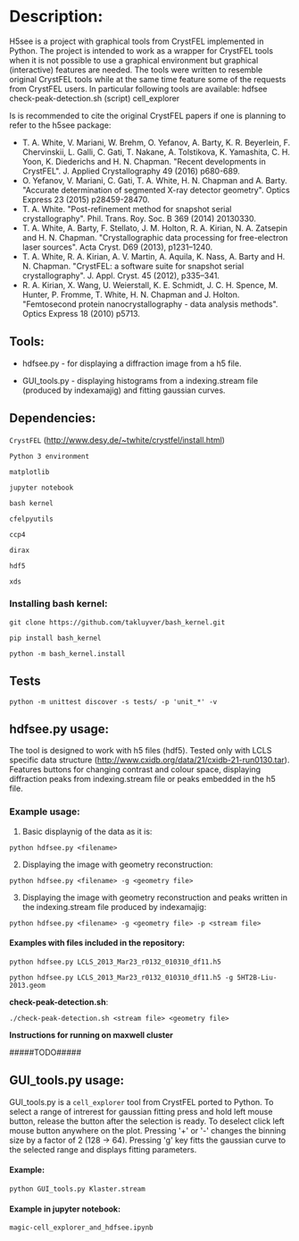 # Description:


H5see is a project with graphical tools from CrystFEL implemented in Python.
The project is intended to work as a wrapper for CrystFEL tools when it is not 
possible to use a graphical environment but graphical (interactive) features 
are needed. The tools were written to resemble original CrystFEL tools while 
at the same time feature some of the requests from CrystFEL users. 
In particular following tools are available:
hdfsee
check-peak-detection.sh (script)
cell_explorer

Is is recommended to cite the original CrystFEL papers if one is planning to 
refer to the h5see package:

* T. A. White, V. Mariani, W. Brehm, O. Yefanov, A. Barty, K. R. Beyerlein, F. Chervinskii, L. Galli, C. Gati, T. Nakane, A. Tolstikova, K. Yamashita, C. H. Yoon, K. Diederichs and H. N. Chapman. "Recent developments in CrystFEL". J. Applied Crystallography 49 (2016) p680-689.
* O. Yefanov, V. Mariani, C. Gati, T. A. White, H. N. Chapman and A. Barty. "Accurate determination of segmented X-ray detector geometry". Optics Express 23 (2015) p28459-28470.
* T. A. White. "Post-refinement method for snapshot serial crystallography". Phil. Trans. Roy. Soc. B 369 (2014) 20130330.
* T. A. White, A. Barty, F. Stellato, J. M. Holton, R. A. Kirian, N. A. Zatsepin and H. N. Chapman. "Crystallographic data processing for free-electron laser sources". Acta Cryst. D69 (2013), p1231–1240.
* T. A. White, R. A. Kirian, A. V. Martin, A. Aquila, K. Nass, A. Barty and H. N. Chapman. "CrystFEL: a software suite for snapshot serial crystallography". J. Appl. Cryst. 45 (2012), p335–341.
* R. A. Kirian, X. Wang, U. Weierstall, K. E. Schmidt, J. C. H. Spence, M. Hunter, P. Fromme, T. White, H. N. Chapman and J. Holton. "Femtosecond protein nanocrystallography - data analysis methods". Optics Express 18 (2010) p5713. 




## Tools: 

* hdfsee.py - for displaying a diffraction image from a h5 file.

* GUI_tools.py - displaying histograms from a indexing.stream file (produced by indexamajig) and fitting gaussian curves.
  

  

## Dependencies:

```CrystFEL``` (http://www.desy.de/~twhite/crystfel/install.html)

```Python 3 environment```
 
```matplotlib```

```jupyter notebook```

```bash kernel```

```cfelpyutils```

```ccp4```

```dirax```

```hdf5```

```xds```


### Installing bash kernel:
```git clone https://github.com/takluyver/bash_kernel.git```

```pip install bash_kernel```

```python -m bash_kernel.install```

 
 ## Tests

`python -m unittest discover -s tests/ -p 'unit_*' -v`

  
  

## hdfsee.py usage:

  

The tool is designed to work with h5 files (hdf5). Tested only with LCLS specific data structure (http://www.cxidb.org/data/21/cxidb-21-run0130.tar).
Features buttons for changing contrast and colour space, displaying diffraction peaks from indexing.stream file or peaks embedded in the h5 file.

 
### Example usage:
  

  

1. Basic displaynig of the data as it is:

  

```python hdfsee.py <filename>```

  

2. Displaying the image with geometry reconstruction:
  

```python hdfsee.py <filename> -g <geometry file>```

  

3. Displaying the image with geometry reconstruction and peaks written in the indexing.stream file produced by indexamajig:
 

```python hdfsee.py <filename> -g <geometry file> -p <stream file>```



#### Examples with files included in the repository:  
  

```python hdfsee.py LCLS_2013_Mar23_r0132_010310_df11.h5```

  

```python hdfsee.py LCLS_2013_Mar23_r0132_010310_df11.h5 -g 5HT2B-Liu-2013.geom```

  
  

**check-peak-detection.sh**:


```./check-peak-detection.sh <stream file> <geometry file>```

  
**Instructions for running on maxwell cluster**  

#####TODO#####



## GUI_tools.py usage:

GUI_tools.py is a ```cell_explorer``` tool from CrystFEL ported to Python. 
To select a range of intrerest for gaussian fitting press and hold left mouse button, 
release the button after the selection is ready. To deselect click left mouse button 
anywhere on the plot. Pressing '+' or '-' changes the binning size by a factor 
of 2 (128 -> 64). Pressing 'g' key fitts the gaussian curve to the selected range 
and displays fitting parameters.


#### Example:


```python GUI_tools.py Klaster.stream```

#### Example in jupyter notebook:

```magic-cell_explorer_and_hdfsee.ipynb```


